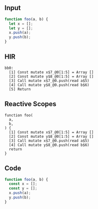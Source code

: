 
## Input

```javascript
function foo(a, b) {
  let x = [];
  let y = [];
  x.push(a);
  y.push(b);
}

```

## HIR

```
bb0:
  [1] Const mutate x$7_@0[1:5] = Array []
  [2] Const mutate y$8_@0[1:5] = Array []
  [3] Call mutate x$7_@0.push(read a$5)
  [4] Call mutate y$8_@0.push(read b$6)
  [5] Return
```

## Reactive Scopes

```
function foo(
  a,
  b,
) {
  [1] Const mutate x$7_@0[1:5] = Array []
  [2] Const mutate y$8_@0[1:5] = Array []
  [3] Call mutate x$7_@0.push(read a$5)
  [4] Call mutate y$8_@0.push(read b$6)
  return
}

```

## Code

```javascript
function foo(a, b) {
  const x = [];
  const y = [];
  x.push(a);
  y.push(b);
}

```
      